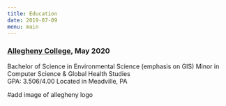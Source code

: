 ```yaml
---
title: Education
date: 2019-07-09
menu: main
---
```




### [Allegheny College](https://allegheny.edu/), May 2020

Bachelor of Science in Environmental Science (emphasis on GIS)
Minor in Computer Science & Global Health Studies	 
GPA: 3.506/4.00
Located in Meadville, PA

#add image of allegheny logo
